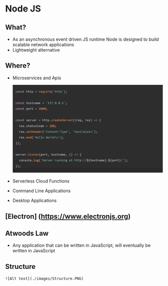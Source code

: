 # Node JS

## What?

- As an asynchronous event driven JS runtime Node is designed to build scalable network applications
- Lightweight alternative


## Where?

- Microservices and Apis
  
  ![Alt text](./images/Api.PNG)

- Serverless Cloud Functions

- Command Line Applications

- Desktop Applications


## [Electron] (https://www.electronjs.org)


## Atwoods Law

- Any application that can be written in JavaScript, will eventually be written in JavaScript

## Structure 

    ![Alt text](./images/Structure.PNG)


